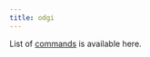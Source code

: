 ```yaml
---
title: odgi
---
```

List of [commands](https://odgi.readthedocs.io/en/latest/rst/commands/odgi.html) is available here.